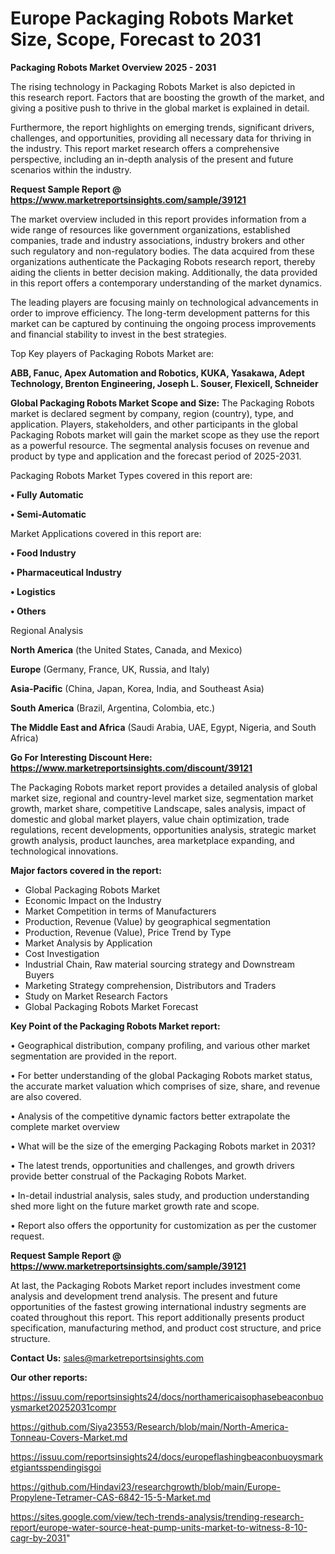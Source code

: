 # Europe Packaging Robots Market Size, Scope, Forecast to 2031

<Strong> Packaging Robots Market Overview 2025 - 2031</strong>

The rising technology in Packaging Robots Market is also depicted in this research report. Factors that are boosting the growth of the market, and giving a positive push to thrive in the global market is explained in detail.

Furthermore, the report highlights on emerging trends, significant drivers, challenges, and opportunities, providing all necessary data for thriving in the industry. This report market research offers a comprehensive perspective, including an in-depth analysis of the present and future scenarios within the industry.

<strong>Request Sample Report @ <a href=https://www.marketreportsinsights.com/sample/39121>https://www.marketreportsinsights.com/sample/39121</a></strong>

The market overview included in this report provides information from a wide range of resources like government organizations, established companies, trade and industry associations, industry brokers and other such regulatory and non-regulatory bodies. The data acquired from these organizations authenticate the Packaging Robots research report, thereby aiding the clients in better decision making. Additionally, the data provided in this report offers a contemporary understanding of the market dynamics.

The leading players are focusing mainly on technological advancements in order to improve efficiency. The long-term development patterns for this market can be captured by continuing the ongoing process improvements and financial stability to invest in the best strategies.

Top Key players of Packaging Robots Market are:

<strong>ABB, Fanuc, Apex Automation and Robotics, KUKA, Yasakawa, Adept Technology, Brenton Engineering, Joseph L. Souser, Flexicell, Schneider</strong>

<strong><b>Global Packaging Robots Market Scope and Size:</b></strong>
The Packaging Robots market is declared segment by company, region (country), type, and application. Players, stakeholders, and other participants in the global Packaging Robots market will gain the market scope as they use the report as a powerful resource. The segmental analysis focuses on revenue and product by type and application and the forecast period of 2025-2031.

Packaging Robots Market Types covered in this report are:

<strong>•  Fully Automatic

•  Semi-Automatic</strong>

Market Applications covered in this report are:

<strong>•  Food Industry

•  Pharmaceutical Industry

•  Logistics

•  Others</strong> 

Regional Analysis

<strong>North America</strong> (the United States, Canada, and Mexico)

<strong>Europe</strong> (Germany, France, UK, Russia, and Italy)

<strong>Asia-Pacific</strong> (China, Japan, Korea, India, and Southeast Asia)

<strong>South America</strong> (Brazil, Argentina, Colombia, etc.)

<strong>The Middle East and Africa</strong> (Saudi Arabia, UAE, Egypt, Nigeria, and South Africa)

<strong>Go For Interesting Discount Here: <a href=https://www.marketreportsinsights.com/discount/39121>https://www.marketreportsinsights.com/discount/39121</a></strong>

The Packaging Robots market report provides a detailed analysis of global market size, regional and country-level market size, segmentation market growth, market share, competitive Landscape, sales analysis, impact of domestic and global market players, value chain optimization, trade regulations, recent developments, opportunities analysis, strategic market growth analysis, product launches, area marketplace expanding, and technological innovations.

<strong><b>Major factors covered in the report:</b></strong>
<ul>
  <li>Global Packaging Robots Market </li>
  <li>Economic Impact on the Industry</li>
  <li>Market Competition in terms of Manufacturers</li>
  <li>Production, Revenue (Value) by geographical segmentation</li>
  <li>Production, Revenue (Value), Price Trend by Type</li>
  <li>Market Analysis by Application</li>
  <li>Cost Investigation</li>
  <li>Industrial Chain, Raw material sourcing strategy and Downstream Buyers</li>
  <li>Marketing Strategy comprehension, Distributors and Traders</li>
  <li>Study on Market Research Factors</li>
  <li>Global Packaging Robots Market Forecast</li>
</ul>

<strong><b>Key Point of the Packaging Robots Market report:</b></strong>

• Geographical distribution, company profiling, and various other market segmentation are provided in the report.

• For better understanding of the global Packaging Robots market status, the accurate market valuation which comprises of size, share, and revenue are also covered.

• Analysis of the competitive dynamic factors better extrapolate the complete market overview

• What will be the size of the emerging Packaging Robots market in 2031?

• The latest trends, opportunities and challenges, and growth drivers provide better construal of the Packaging Robots Market.

• In-detail industrial analysis, sales study, and production understanding shed more light on the future market growth rate and scope.

• Report also offers the opportunity for customization as per the customer request.

<strong>Request Sample Report @ <a href=https://www.marketreportsinsights.com/sample/39121>https://www.marketreportsinsights.com/sample/39121</a></strong>

At last, the Packaging Robots Market report includes investment come analysis and development trend analysis. The present and future opportunities of the fastest growing international industry segments are coated throughout this report. This report additionally presents product specification, manufacturing method, and product cost structure, and price structure.

<strong>Contact Us:</strong>
sales@marketreportsinsights.com

<strong>Our other reports:</strong>

<a href=https://issuu.com/reportsinsights24/docs/northamericaisophasebeaconbuoysmarket20252031compr>https://issuu.com/reportsinsights24/docs/northamericaisophasebeaconbuoysmarket20252031compr</a>

<a href=https://github.com/Siya23553/Research/blob/main/North-America-Tonneau-Covers-Market.md>https://github.com/Siya23553/Research/blob/main/North-America-Tonneau-Covers-Market.md</a>

<a href=https://issuu.com/reportsinsights24/docs/europeflashingbeaconbuoysmarketgiantsspendingisgoi>https://issuu.com/reportsinsights24/docs/europeflashingbeaconbuoysmarketgiantsspendingisgoi</a>

<a href=https://github.com/Hindavi23/researchgrowth/blob/main/Europe-Propylene-Tetramer-CAS-6842-15-5-Market.md>https://github.com/Hindavi23/researchgrowth/blob/main/Europe-Propylene-Tetramer-CAS-6842-15-5-Market.md</a>

<a href=https://sites.google.com/view/tech-trends-analysis/trending-research-report/europe-water-source-heat-pump-units-market-to-witness-8-10-cagr-by-2031>https://sites.google.com/view/tech-trends-analysis/trending-research-report/europe-water-source-heat-pump-units-market-to-witness-8-10-cagr-by-2031</a>"
